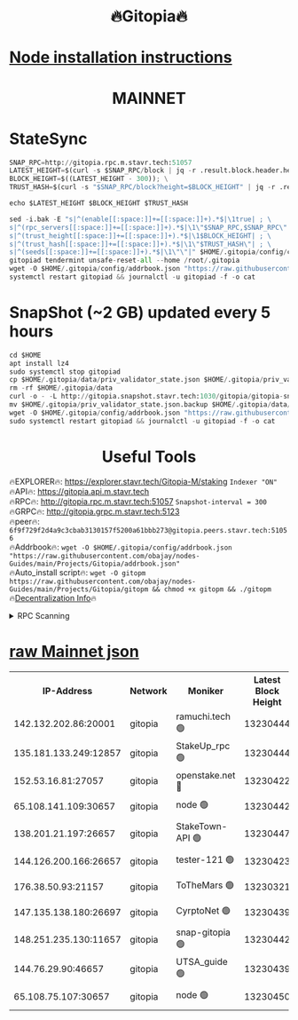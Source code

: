 <h1 align="center"> 🔥Gitopia🔥</h1>

[Node installation instructions](https://github.com/obajay/nodes-Guides/tree/main/Projects/Gitopia)
=

<h1 align="center"> MAINNET</h1>

# StateSync
```python
SNAP_RPC=http://gitopia.rpc.m.stavr.tech:51057
LATEST_HEIGHT=$(curl -s $SNAP_RPC/block | jq -r .result.block.header.height); \
BLOCK_HEIGHT=$((LATEST_HEIGHT - 300)); \
TRUST_HASH=$(curl -s "$SNAP_RPC/block?height=$BLOCK_HEIGHT" | jq -r .result.block_id.hash)

echo $LATEST_HEIGHT $BLOCK_HEIGHT $TRUST_HASH

sed -i.bak -E "s|^(enable[[:space:]]+=[[:space:]]+).*$|\1true| ; \
s|^(rpc_servers[[:space:]]+=[[:space:]]+).*$|\1\"$SNAP_RPC,$SNAP_RPC\"| ; \
s|^(trust_height[[:space:]]+=[[:space:]]+).*$|\1$BLOCK_HEIGHT| ; \
s|^(trust_hash[[:space:]]+=[[:space:]]+).*$|\1\"$TRUST_HASH\"| ; \
s|^(seeds[[:space:]]+=[[:space:]]+).*$|\1\"\"|" $HOME/.gitopia/config/config.toml
gitopiad tendermint unsafe-reset-all --home /root/.gitopia
wget -O $HOME/.gitopia/config/addrbook.json "https://raw.githubusercontent.com/obajay/nodes-Guides/main/Projects/Gitopia/addrbook.json"
systemctl restart gitopiad && journalctl -u gitopiad -f -o cat
```
# SnapShot (~2 GB) updated every 5 hours
```python
cd $HOME
apt install lz4
sudo systemctl stop gitopiad
cp $HOME/.gitopia/data/priv_validator_state.json $HOME/.gitopia/priv_validator_state.json.backup
rm -rf $HOME/.gitopia/data
curl -o - -L http://gitopia.snapshot.stavr.tech:1030/gitopia/gitopia-snap.tar.lz4 | lz4 -c -d - | tar -x -C $HOME/.gitopia --strip-components 2
mv $HOME/.gitopia/priv_validator_state.json.backup $HOME/.gitopia/data/priv_validator_state.json
wget -O $HOME/.gitopia/config/addrbook.json "https://raw.githubusercontent.com/obajay/nodes-Guides/main/Projects/Gitopia/addrbook.json"
sudo systemctl restart gitopiad && journalctl -u gitopiad -f -o cat
```
 <h1 align="center"> Useful Tools</h1>

🔥EXPLORER🔥:      https://explorer.stavr.tech/Gitopia-M/staking  `Indexer "ON"` \
🔥API🔥: 			 		 https://gitopia.api.m.stavr.tech \
🔥RPC🔥:           http://gitopia.rpc.m.stavr.tech:51057              `Snapshot-interval = 300` \
🔥GRPC🔥:          http://gitopia.grpc.m.stavr.tech:5123 \
🔥peer🔥:					 `6f9f729f2d4a9c3cbab3130157f5200a61bbb273@gitopia.peers.stavr.tech:51056` \
🔥Addrbook🔥:    ```wget -O $HOME/.gitopia/config/addrbook.json "https://raw.githubusercontent.com/obajay/nodes-Guides/main/Projects/Gitopia/addrbook.json"``` \
🔥Auto_install script🔥: ```wget -O gitopm https://raw.githubusercontent.com/obajay/nodes-Guides/main/Projects/Gitopia/gitopm && chmod +x gitopm && ./gitopm``` \
🔥[Decentralization Info](https://github.com/obajay/StateSync-snapshots/tree/main/Projects/Gitopia/Decentralization)🔥

<details>
<summary>RPC Scanning</summary>

<h2 align="center"> We scan nodes in real time every 4 hours. And we provide the final result of RPC endpoints.
We cannot influence the operation of these nodes in any way. </h2>


```python
If Voting Power is higher than 0 --> then the Node is a validator of the network and may be subject to attack and be a potential threat to the chain.
```
```python
We marked such validators with a red symbol
```

</details>

[raw Mainnet json](https://rpc-check.gitopm.stavr.tech/gitopm/rpc-gitopm-result.json)
=

<table><tr><th>IP-Address</th><th>Network</th><th>Moniker</th><th>Latest Block Height</th><th>Earliest Block Height</th><th>Catching Up</th><th>Tx Index</th><th>Voting Power</th><th>Scan Time</th></tr><tr><td>142.132.202.86:20001</td><td>gitopia</td><td>ramuchi.tech 🟢</td><td>13230444</td><td>6548337</td><td>False</td><td>on</td><td>0</td><td>2024-02-03T05:17:51.857027131UTC</td></tr><tr><td>135.181.133.249:12857</td><td>gitopia</td><td>StakeUp_rpc 🟢</td><td>13230444</td><td>8010001</td><td>False</td><td>on</td><td>0</td><td>2024-02-03T05:17:52.286987073UTC</td></tr><tr><td>152.53.16.81:27057</td><td>gitopia</td><td>openstake.net 🔴</td><td>13230422</td><td>10455001</td><td>False</td><td>off</td><td>36366</td><td>2024-02-03T05:17:16.001569935UTC</td></tr><tr><td>65.108.141.109:30657</td><td>gitopia</td><td>node 🟢</td><td>13230442</td><td>12299845</td><td>False</td><td>on</td><td>0</td><td>2024-02-03T05:17:49.275739040UTC</td></tr><tr><td>138.201.21.197:26657</td><td>gitopia</td><td>StakeTown-API 🟢</td><td>13230447</td><td>12733501</td><td>False</td><td>on</td><td>0</td><td>2024-02-03T05:17:56.707271232UTC</td></tr><tr><td>144.126.200.166:26657</td><td>gitopia</td><td>tester-121 🟢</td><td>13230423</td><td>12832814</td><td>False</td><td>off</td><td>0</td><td>2024-02-03T05:17:18.354267805UTC</td></tr><tr><td>176.38.50.93:21157</td><td>gitopia</td><td>ToTheMars 🟢</td><td>13230321</td><td>12883228</td><td>False</td><td>on</td><td>0</td><td>2024-02-03T05:17:18.802301387UTC</td></tr><tr><td>147.135.138.180:26697</td><td>gitopia</td><td>CyrptoNet 🟢</td><td>13230439</td><td>12883228</td><td>False</td><td>off</td><td>0</td><td>2024-02-03T05:17:44.743873065UTC</td></tr><tr><td>148.251.235.130:11657</td><td>gitopia</td><td>snap-gitopia 🟢</td><td>13230442</td><td>12908001</td><td>False</td><td>on</td><td>0</td><td>2024-02-03T05:17:49.517146702UTC</td></tr><tr><td>144.76.29.90:46657</td><td>gitopia</td><td>UTSA_guide 🟢</td><td>13230439</td><td>13035301</td><td>False</td><td>on</td><td>0</td><td>2024-02-03T05:17:44.405592601UTC</td></tr><tr><td>65.108.75.107:30657</td><td>gitopia</td><td>node 🟢</td><td>13230450</td><td>13189502</td><td>False</td><td>on</td><td>0</td><td>2024-02-03T05:18:01.297589566UTC</td></tr></table>
